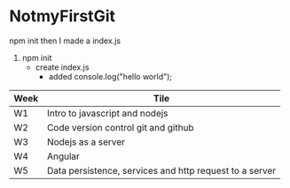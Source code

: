 # NotmyFirstGit
npm init then I made a index.js

1. npm init
   - create index.js
     - added console.log("hello world");

|Week | Tile                                                   |
|-----|--------------------------------------------------------|
|W1   | Intro to javascript and nodejs                         |
|W2   | Code version control git and github                    |
|W3   | Nodejs as a server                                     |
|W4   | Angular                                                |
|W5   | Data persistence, services and http request to a server|
